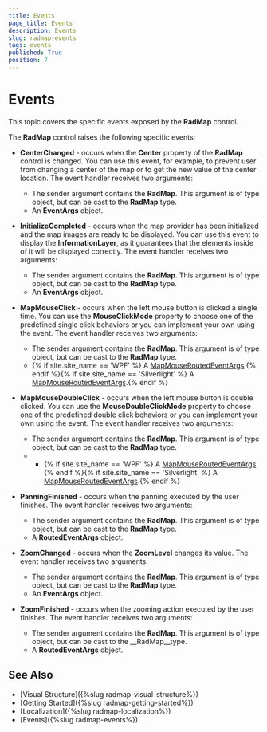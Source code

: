 ```yaml
---
title: Events
page_title: Events
description: Events
slug: radmap-events
tags: events
published: True
position: 7
---
```


# Events

This topic covers the specific events exposed by the __RadMap__ control.

The __RadMap__ control raises the following specific events:

* __CenterChanged__ - occurs when the __Center__ property of the __RadMap__ control is changed. You can use this event, for example, to prevent user from changing a center of the map or to get the new value of the center location. The event handler receives two arguments: 
	* The sender argument contains the __RadMap__. This argument is of type object, but can be cast to the __RadMap__ type.
	* An __EventArgs__ object.

* __InitializeCompleted__ - occurs when the map provider has been initialized and the map images are ready to be displayed. You can use this event to display the __InformationLayer__, as it guarantees that the elements inside of it will be displayed correctly. The event handler receives two arguments: 
	* The sender argument contains the __RadMap__. This argument is of type object, but can be cast to the __RadMap__ type.
	* An __EventArgs__ object.

* __MapMouseClick__ - occurs when the left mouse button is clicked a single time. You can use the __MouseClickMode__ property to choose one of the predefined single click behaviors or you can implement your own using the event. The event handler receives two arguments:
	* The sender argument contains the __RadMap__. This argument is of type object, but can be cast to the __RadMap__ type.
	* {% if site.site_name == 'WPF' %} A [MapMouseRoutedEventArgs](https://docs.telerik.com/devtools/wpf/api/html/T_Telerik_Windows_Controls_Map_MapMouseRoutedEventArgs.htm).{% endif %}{% if site.site_name == 'Silverlight' %} A [MapMouseRoutedEventArgs](https://docs.telerik.com/devtools/silverlight/api/html/T_Telerik_Windows_Controls_Map_MapMouseRoutedEventArgs.htm).{% endif %}

* __MapMouseDoubleClick__ - occurs when the left mouse button is double clicked. You can use the __MouseDoubleClickMode__ property to choose one of the predefined double click behaviors  or you can implement your own using the event. The event handler receives two arguments:
	* The sender argument contains the __RadMap__. This argument is of type object, but can be cast to the __RadMap__ type.
	* * {% if site.site_name == 'WPF' %} A [MapMouseRoutedEventArgs](https://docs.telerik.com/devtools/wpf/api/html/T_Telerik_Windows_Controls_Map_MapMouseRoutedEventArgs.htm).{% endif %}{% if site.site_name == 'Silverlight' %} A [MapMouseRoutedEventArgs](https://docs.telerik.com/devtools/silverlight/api/html/T_Telerik_Windows_Controls_Map_MapMouseRoutedEventArgs.htm).{% endif %}
	
* __PanningFinished__ - occurs when the panning executed by the user finishes. The event handler receives two arguments:
	* The sender argument contains the __RadMap__. This argument is of type object, but can be cast to the __RadMap__ type.
	* A __RoutedEventArgs__ object.

* __ZoomChanged__ - occurs when the __ZoomLevel__ changes its value. The event handler receives two arguments:
	* The sender argument contains the __RadMap__. This argument is of type object, but can be cast to the __RadMap__ type.
	* An __EventArgs__ object.

* __ZoomFinished__ - occurs when the zooming action executed by the user finishes. The event handler receives two arguments:
	* The sender argument contains the __RadMap__. This argument is of type object, but can be cast to the __RadMap__type.
	* A __RoutedEventArgs__ object.

## See Also
 * [Visual Structure]({%slug radmap-visual-structure%})
 * [Getting Started]({%slug radmap-getting-started%})
 * [Localization]({%slug radmap-localization%})
 * [Events]({%slug radmap-events%})